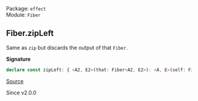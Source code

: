 Package: `effect`<br />
Module: `Fiber`<br />

## Fiber.zipLeft

Same as `zip` but discards the output of that `Fiber`.

**Signature**

```ts
declare const zipLeft: { <A2, E2>(that: Fiber<A2, E2>): <A, E>(self: Fiber<A, E>) => Fiber<A, E2 | E>; <A, E, A2, E2>(self: Fiber<A, E>, that: Fiber<A2, E2>): Fiber<A, E | E2>; }
```

[Source](https://github.com/Effect-TS/effect/tree/main/packages/effect/src/Fiber.ts#L717)

Since v2.0.0